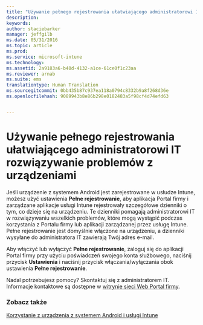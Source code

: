 ```yaml
---
title: "Używanie pełnego rejestrowania ułatwiającego administratorowi IT rozwiązywanie problemów z urządzeniami | Microsoft Intune"
description: 
keywords: 
author: staciebarker
manager: jeffgilb
ms.date: 05/31/2016
ms.topic: article
ms.prod: 
ms.service: microsoft-intune
ms.technology: 
ms.assetid: 2a9183a6-b40d-4132-a1ce-61ce0f1c23aa
ms.reviewer: arnab
ms.suite: ems
translationtype: Human Translation
ms.sourcegitcommit: 0bb435b87c937ea118a0794c8332b9a8f268d36e
ms.openlocfilehash: 9089943b8e86b298e0182483a5f98cf4d74efd63


---
```



# Używanie pełnego rejestrowania ułatwiającego administratorowi IT rozwiązywanie problemów z urządzeniami

Jeśli urządzenie z systemem Android jest zarejestrowane w usłudze Intune, możesz użyć ustawienia **Pełne rejestrowanie**, aby aplikacja Portal firmy i zarządzane aplikacje usługi Intune rejestrowały szczegółowe dzienniki o tym, co dzieje się na urządzeniu. Te dzienniki pomagają administratorowi IT w rozwiązywaniu wszelkich problemów, które mogą wystąpić podczas korzystania z Portalu firmy lub aplikacji zarządzanej przez usługę Intune. Pełne rejestrowanie jest domyślnie włączone na urządzeniu, a dzienniki wysyłane do administratora IT zawierają Twój adres e-mail.

Aby włączyć lub wyłączyć **Pełne rejestrowanie**, zaloguj się do aplikacji Portal firmy przy użyciu poświadczeń swojego konta służbowego, naciśnij przycisk **Ustawienia** i naciśnij przycisk włączania/wyłączania obok ustawienia **Pełne rejestrowanie**.

Nadal potrzebujesz pomocy? Skontaktuj się z administratorem IT. Informacje kontaktowe są dostępne w [witrynie sieci Web Portal firmy](http://portal.manage.microsoft.com).

### Zobacz także
[Korzystanie z urządzenia z systemem Android i usługi Intune](using-your-android-device-with-intune.md)


<!--HONumber=Jun16_HO4-->



